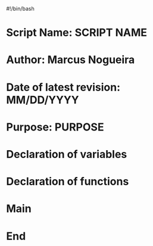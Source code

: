#!/bin/bash

# Script Name:                  SCRIPT NAME
# Author:                       Marcus Nogueira
# Date of latest revision:      MM/DD/YYYY
# Purpose:                      PURPOSE

# Declaration of variables

# Declaration of functions


# Main

# End
